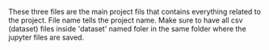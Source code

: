 These three files are the main project fils that contains everything related to the project. 
File name tells the project name.
Make sure to have all csv (dataset) files inside 'dataset' named foler in the same folder where the jupyter files are saved.
